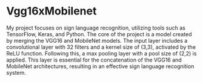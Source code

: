 
# Vgg16xMobilenet

My project focuses on sign language recognition, utilizing tools such as TensorFlow, Keras, and Python. The core of the project is a model created by merging the VGG16 and MobileNet models. The input layer includes a convolutional layer with 32 filters and a kernel size of (3,3), activated by the ReLU function. Following this, a max pooling layer with a pool size of (2,2) is applied. This layer is essential for the concatenation of the VGG16 and MobileNet architectures, resulting in an effective sign language recognition system.